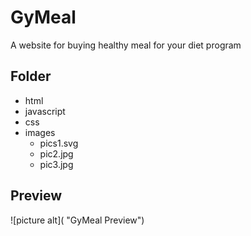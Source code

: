 # GyMeal
A website for buying healthy meal for your diet program

## Folder
- html
- javascript
- css
- images
  - pics1.svg
  - pic2.jpg
  - pic3.jpg

## Preview
![picture alt]( "GyMeal Preview")
